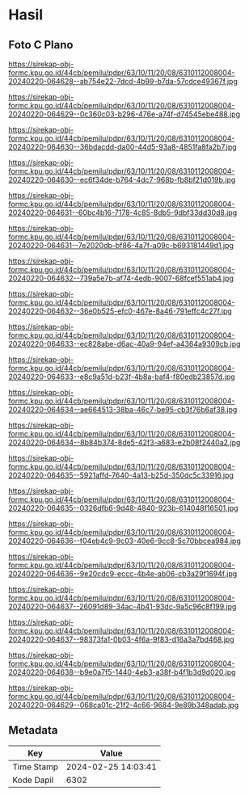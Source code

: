 # Hasil

## Foto C Plano

https://sirekap-obj-formc.kpu.go.id/44cb/pemilu/pdpr/63/10/11/20/08/6310112008004-20240220-064628--ab754e22-7dcd-4b99-b7da-57cdce49367f.jpg

https://sirekap-obj-formc.kpu.go.id/44cb/pemilu/pdpr/63/10/11/20/08/6310112008004-20240220-064629--0c360c03-b296-476e-a74f-d74545ebe488.jpg

https://sirekap-obj-formc.kpu.go.id/44cb/pemilu/pdpr/63/10/11/20/08/6310112008004-20240220-064630--36bdacdd-da00-44d5-93a8-4851fa8fa2b7.jpg

https://sirekap-obj-formc.kpu.go.id/44cb/pemilu/pdpr/63/10/11/20/08/6310112008004-20240220-064630--ec6f34de-b764-4dc7-968b-fb8bf21d019b.jpg

https://sirekap-obj-formc.kpu.go.id/44cb/pemilu/pdpr/63/10/11/20/08/6310112008004-20240220-064631--60bc4b16-7178-4c85-8db5-9dbf33dd30d8.jpg

https://sirekap-obj-formc.kpu.go.id/44cb/pemilu/pdpr/63/10/11/20/08/6310112008004-20240220-064631--7e2020db-bf86-4a7f-a09c-b693181449d1.jpg

https://sirekap-obj-formc.kpu.go.id/44cb/pemilu/pdpr/63/10/11/20/08/6310112008004-20240220-064632--739a5e7b-af74-4edb-9007-68fcef551ab4.jpg

https://sirekap-obj-formc.kpu.go.id/44cb/pemilu/pdpr/63/10/11/20/08/6310112008004-20240220-064632--36e0b525-efc0-467e-8a46-791effc4c27f.jpg

https://sirekap-obj-formc.kpu.go.id/44cb/pemilu/pdpr/63/10/11/20/08/6310112008004-20240220-064633--ec828abe-d6ac-40a9-94ef-a4364a9309cb.jpg

https://sirekap-obj-formc.kpu.go.id/44cb/pemilu/pdpr/63/10/11/20/08/6310112008004-20240220-064633--e8c9a51d-b23f-4b8a-baf4-f80edb23857d.jpg

https://sirekap-obj-formc.kpu.go.id/44cb/pemilu/pdpr/63/10/11/20/08/6310112008004-20240220-064634--ae664513-38ba-46c7-be95-cb3f76b6af38.jpg

https://sirekap-obj-formc.kpu.go.id/44cb/pemilu/pdpr/63/10/11/20/08/6310112008004-20240220-064634--8b84b374-8de5-42f3-a683-e2b08f2440a2.jpg

https://sirekap-obj-formc.kpu.go.id/44cb/pemilu/pdpr/63/10/11/20/08/6310112008004-20240220-064635--5921affd-7640-4a13-b25d-350dc5c33916.jpg

https://sirekap-obj-formc.kpu.go.id/44cb/pemilu/pdpr/63/10/11/20/08/6310112008004-20240220-064635--0326dfb6-9d48-4840-923b-614048f16501.jpg

https://sirekap-obj-formc.kpu.go.id/44cb/pemilu/pdpr/63/10/11/20/08/6310112008004-20240220-064636--f04eb4c9-9c03-40e6-9cc8-5c70bbcea984.jpg

https://sirekap-obj-formc.kpu.go.id/44cb/pemilu/pdpr/63/10/11/20/08/6310112008004-20240220-064636--9e20cdc9-eccc-4b4e-ab06-cb3a29f1694f.jpg

https://sirekap-obj-formc.kpu.go.id/44cb/pemilu/pdpr/63/10/11/20/08/6310112008004-20240220-064637--26091d89-34ac-4b41-93dc-9a5c96c8f199.jpg

https://sirekap-obj-formc.kpu.go.id/44cb/pemilu/pdpr/63/10/11/20/08/6310112008004-20240220-064637--98373fa1-0b03-4f6a-9f83-d16a3a7bd468.jpg

https://sirekap-obj-formc.kpu.go.id/44cb/pemilu/pdpr/63/10/11/20/08/6310112008004-20240220-064638--b9e0a7f5-1440-4eb3-a38f-b4f1b3d9d020.jpg

https://sirekap-obj-formc.kpu.go.id/44cb/pemilu/pdpr/63/10/11/20/08/6310112008004-20240220-064629--068ca01c-21f2-4c66-9684-9e89b348adab.jpg


## Metadata

| Key        | Value               |
| ---------- | ------------------- |
| Time Stamp | 2024-02-25 14:03:41 |
| Kode Dapil | 6302                |



